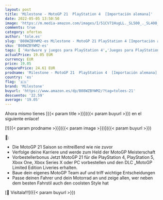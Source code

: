 ```yaml
---
layout: post
title: 'Milestone - MotoGP 21  PlayStation 4  [Importación alemana]'
date: 2022-05-05 13:50:50
image: 'https://m.media-amazon.com/images/I/51CV71HugLL._SL500_._SL400_.jpg'
comments: true
category: ofertas
author: 'tole.es'
slug: 'B08WZBYWM2-es Milestone - MotoGP 21 PlayStation 4 [Importación alemana]'
sku: 'B08WZBYWM2-es'
tags: [ 'Hardware y juegos para PlayStation 4','Juegos para PlayStation 4','Videojuegos','milestone','playstation','🇪🇸', ]
actualPrice: 19.05 EUR
currency: EUR
price: 19.05
comparePrice: 24.61 EUR
prodname: 'Milestone - MotoGP 21  PlayStation 4  [Importación alemana]'
country: 'es'
flag: '🇪🇸'
brand: 'Milestone'
buyurl: 'https://www.amazon.es/dp/B08WZBYWM2/?tag=tolees-21'
descuento: '22.59'
average: '19.05'
---
```


Ahora mismo tienes [{{< param title >}}]({{< param buyurl >}}) en el siguiente enlace!

[![{{< param prodname >}}]({{< param image >}})]({{< param buyurl >}})

🔎:

- Die MotoGP 21 Saison so mitreißend wie nie zuvor
- Verfolge deine Karriere und werde zum Held der MotoGP Meisterschaft
- Vorbestellerbonus Jetzt MotoGP 21 für die PlayStation 4, PlayStation 5, Xbox One, Xbox Series X oder PC vorbestellen und den DLC „MotoGP Limited Edition Liveries erhalten.
- Baue dein eigenes MotoGP Team auf und triff wichtige Entscheidungen
- Passe deinen Fahrer und dein Motorrad an und zeige allen, wer neben dem besten Fahrstil auch den coolsten Style hat

[🛒 Visítala!!!]({{< param buyurl >}})
